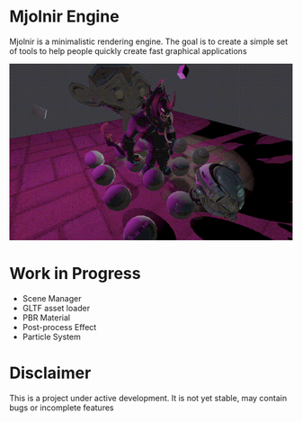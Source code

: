 # Mjolnir Engine

Mjolnir is a minimalistic rendering engine. The goal is to create a simple set of tools to help people quickly create fast graphical applications

![](./readme/pbr.gif)

# Work in Progress

- Scene Manager
- GLTF asset loader
- PBR Material
- Post-process Effect
- Particle System

# Disclaimer

This is a project under active development. It is not yet stable, may contain bugs or incomplete features
